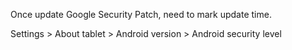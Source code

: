 Once update Google Security Patch, need to mark update time.

Settings > About tablet > Android version > Android security level